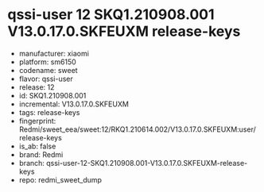 # qssi-user 12 SKQ1.210908.001 V13.0.17.0.SKFEUXM release-keys
- manufacturer: xiaomi
- platform: sm6150
- codename: sweet
- flavor: qssi-user
- release: 12
- id: SKQ1.210908.001
- incremental: V13.0.17.0.SKFEUXM
- tags: release-keys
- fingerprint: Redmi/sweet_eea/sweet:12/RKQ1.210614.002/V13.0.17.0.SKFEUXM:user/release-keys
- is_ab: false
- brand: Redmi
- branch: qssi-user-12-SKQ1.210908.001-V13.0.17.0.SKFEUXM-release-keys
- repo: redmi_sweet_dump
